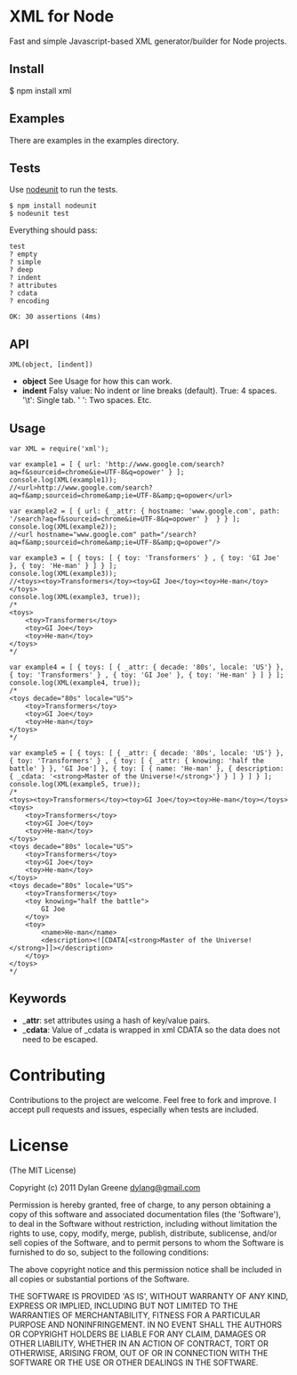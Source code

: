 # XML for Node

  Fast and simple Javascript-based XML generator/builder for Node projects.

## Install

   $ npm install xml

## Examples

 There are examples in the examples directory.

## Tests

 Use [nodeunit](https://github.com/caolan/nodeunit) to run the tests.

    $ npm install nodeunit
    $ nodeunit test

Everything should pass:

    test
    ? empty
    ? simple
    ? deep
    ? indent
    ? attributes
    ? cdata
    ? encoding

    OK: 30 assertions (4ms)

## API
    XML(object, [indent])

  * __object__ See Usage for how this can work.
  * __indent__ Falsy value: No indent or line breaks (default). True: 4 spaces. '\t': Single tab. '  ': Two spaces.  Etc.

## Usage

    var XML = require('xml');

    var example1 = [ { url: 'http://www.google.com/search?aq=f&sourceid=chrome&ie=UTF-8&q=opower' } ];
    console.log(XML(example1));
    //<url>http://www.google.com/search?aq=f&amp;sourceid=chrome&amp;ie=UTF-8&amp;q=opower</url>

    var example2 = [ { url: { _attr: { hostname: 'www.google.com', path: '/search?aq=f&sourceid=chrome&ie=UTF-8&q=opower' }  } } ];
    console.log(XML(example2));
    //<url hostname="www.google.com" path="/search?aq=f&amp;sourceid=chrome&amp;ie=UTF-8&amp;q=opower"/>

    var example3 = [ { toys: [ { toy: 'Transformers' } , { toy: 'GI Joe' }, { toy: 'He-man' } ] } ];
    console.log(XML(example3));
    //<toys><toy>Transformers</toy><toy>GI Joe</toy><toy>He-man</toy></toys>
    console.log(XML(example3, true));
    /*
    <toys>
        <toy>Transformers</toy>
        <toy>GI Joe</toy>
        <toy>He-man</toy>
    </toys>
    */

    var example4 = [ { toys: [ { _attr: { decade: '80s', locale: 'US'} }, { toy: 'Transformers' } , { toy: 'GI Joe' }, { toy: 'He-man' } ] } ];
    console.log(XML(example4, true));
    /*
    <toys decade="80s" locale="US">
        <toy>Transformers</toy>
        <toy>GI Joe</toy>
        <toy>He-man</toy>
    </toys>
    */

    var example5 = [ { toys: [ { _attr: { decade: '80s', locale: 'US'} }, { toy: 'Transformers' } , { toy: [ { _attr: { knowing: 'half the battle' } }, 'GI Joe'] }, { toy: [ { name: 'He-man' }, { description: { _cdata: '<strong>Master of the Universe!</strong>'} } ] } ] } ];
    console.log(XML(example5, true));
    /*
    <toys><toy>Transformers</toy><toy>GI Joe</toy><toy>He-man</toy></toys>
    <toys>
        <toy>Transformers</toy>
        <toy>GI Joe</toy>
        <toy>He-man</toy>
    </toys>
    <toys decade="80s" locale="US">
        <toy>Transformers</toy>
        <toy>GI Joe</toy>
        <toy>He-man</toy>
    </toys>
    <toys decade="80s" locale="US">
        <toy>Transformers</toy>
        <toy knowing="half the battle">
            GI Joe
        </toy>
        <toy>
            <name>He-man</name>
            <description><![CDATA[<strong>Master of the Universe!</strong>]]></description>
        </toy>
    </toys>
    */


## Keywords

 * ___attr__: set attributes using a hash of key/value pairs.
 * ___cdata__: Value of _cdata is wrapped in xml CDATA so the data does not need to be escaped.


# Contributing

Contributions to the project are welcome. Feel free to fork and improve. I accept pull requests and issues,
especially when tests are included.

# License

(The MIT License)

Copyright (c) 2011 Dylan Greene <dylang@gmail.com>

Permission is hereby granted, free of charge, to any person obtaining
a copy of this software and associated documentation files (the
'Software'), to deal in the Software without restriction, including
without limitation the rights to use, copy, modify, merge, publish,
distribute, sublicense, and/or sell copies of the Software, and to
permit persons to whom the Software is furnished to do so, subject to
the following conditions:

The above copyright notice and this permission notice shall be
included in all copies or substantial portions of the Software.

THE SOFTWARE IS PROVIDED 'AS IS', WITHOUT WARRANTY OF ANY KIND,
EXPRESS OR IMPLIED, INCLUDING BUT NOT LIMITED TO THE WARRANTIES OF
MERCHANTABILITY, FITNESS FOR A PARTICULAR PURPOSE AND NONINFRINGEMENT.
IN NO EVENT SHALL THE AUTHORS OR COPYRIGHT HOLDERS BE LIABLE FOR ANY
CLAIM, DAMAGES OR OTHER LIABILITY, WHETHER IN AN ACTION OF CONTRACT,
TORT OR OTHERWISE, ARISING FROM, OUT OF OR IN CONNECTION WITH THE
SOFTWARE OR THE USE OR OTHER DEALINGS IN THE SOFTWARE.